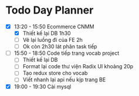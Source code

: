 

# Todo Day Planner

- [x] 13:20 - 15:50 Ecommerce CNMM
	- [x] Thiết kế lại DB 1h30
	- [ ] Vẽ lại luồng đi của FE 2h
	- [ ] Ok còn 2h30 lát phân task tiếp
- [ ] 15:50 - 18:50 Code tiếp trang vocab project
	- [ ] Thiết kế lại DB
	- [ ] Format lại code thư viện Radix UI khoảng 20p
	- [ ] Tạo redux store cho vocab 
	- [ ] Viết nhanh lại api nếu kịp trang BE
- [x] 19:00 - 19:30 Cài mysql